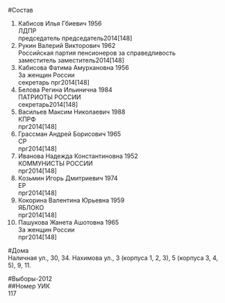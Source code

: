 #Состав  
1. Кабисов Илья Гбиевич 1956  
    ЛДПР  
    председатель председатель2014[148]  
2. Рукин Валерий Викторович 1962  
    Российская партия пенсионеров за справедливость  
    заместитель заместитель2014[148]  
3. Кабисова Фатима Амурхановна 1956  
    За женщин России  
    секретарь прг2014[148]  
4. Белова Регина Ильинична 1984  
    ПАТРИОТЫ РОССИИ  
    секретарь2014[148]  
5. Васильев Максим Николаевич 1988  
    КПРФ  
    прг2014[148]  
6. Грассман Андрей Борисович 1965  
    СР  
    прг2014[148]  
7. Иванова Надежда Константиновна 1952  
    КОММУНИСТЫ РОССИИ  
    прг2014[148]  
8. Козьмин Игорь Дмитриевич 1974  
    ЕР  
    прг2014[148]  
9. Кокорина Валентина Юрьевна 1959  
    ЯБЛОКО  
    прг2014[148]  
10. Пашукова Жанета Ашотовна 1965  
    За женщин России  
    прг2014[148]  
  
#Дома  
Наличная ул.,     30, 34. Нахимова ул.,     3 (корпуса 1, 2, 3), 5 (корпуса 3, 4, 5), 9, 11.  
  
#Выборы-2012  
##Номер УИК  
117  
